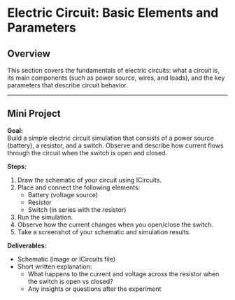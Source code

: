 # Electric Circuit: Basic Elements and Parameters

## Overview

This section covers the fundamentals of electric circuits: what a circuit is, its main components (such as power source, wires, and loads), and the key parameters that describe circuit behavior.

---

## Mini Project

**Goal:**  
Build a simple electric circuit simulation that consists of a power source (battery), a resistor, and a switch. Observe and describe how current flows through the circuit when the switch is open and closed.

**Steps:**

1. Draw the schematic of your circuit using ICircuits.
2. Place and connect the following elements:
    - Battery (voltage source)
    - Resistor
    - Switch (in series with the resistor)
3. Run the simulation.
4. Observe how the current changes when you open/close the switch.
5. Take a screenshot of your schematic and simulation results.

**Deliverables:**
- Schematic (image or ICircuits file)
- Short written explanation:
    - What happens to the current and voltage across the resistor when the switch is open vs closed?
    - Any insights or questions after the experiment